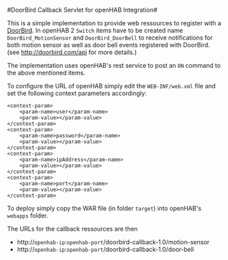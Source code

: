 #DoorBird Callback Servlet for openHAB Integration#

This is a simple implementation to provide web ressources to register with a [DoorBird](http://www.doorbird.com/).
In openHAB 2 `Switch` items have to be created name `DoorBird_MotionSensor` and `DoorBird_DoorBell` to receive notifications for both motion sensor as well as door bell events registered with DoorBird.
(see http://doorbird.com/api for more details.)

The implementation uses openHAB's rest service to post an `ON` command to the above mentioned items.

To configure the URL of openHAB simply edit the `WEB-INF/web.xml` file and set the following context parameters accordingly:

	<context-param>
		<param-name>user</param-name>
		<param-value></param-value>
	</context-param>
	<context-param>
		<param-name>password</param-name>
		<param-value></param-value>
	</context-param>
	<context-param>
		<param-name>ipAddress</param-name>
		<param-value></param-value>
	</context-param>
	<context-param>
		<param-name>port</param-name>
		<param-value></param-value>
	</context-param>

To deploy simply copy the WAR file (in folder `target`) into openHAB's `webapps` folder.

The URLs for the callback ressources are then
* http://`openhab-ip`:`openhab-port`/doorbird-callback-1.0/motion-sensor
* http://`openhab-ip`:`openhab-port`/doorbird-callback-1.0/door-bell
